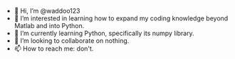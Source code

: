 - 👋 Hi, I’m @waddoo123
- 👀 I’m interested in learning how to expand my coding knowledge beyond Matlab and into Python.
- 🌱 I’m currently learning Python, specifically its numpy library.
- 💞️ I’m looking to collaborate on nothing.
- 📫 How to reach me: don't.

<!---
waddoo123/waddoo123 is a ✨ special ✨ repository because its `README.md` (this file) appears on your GitHub profile.
You can click the Preview link to take a look at your changes.
--->
